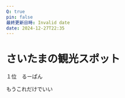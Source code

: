 ```yaml
---
Q: true
pin: false
最終更新日時: Invalid date
date: 2024-12-27T22:35
---
```

# さいたまの観光スポット

１位　るーぱん

もうこれだけでいい